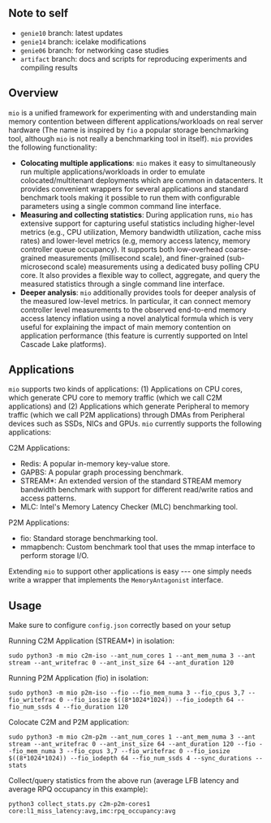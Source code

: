 ## Note to self
- `genie10` branch: latest updates
- `genie14` branch: icelake modifications
- `genie06` branch: for networking case studies
- `artifact` branch: docs and scripts for reproducing experiments and compiling results

## Overview
`mio` is a unified framework for experimenting with and understanding main memory contention between different applications/workloads on real server hardware (The name is inspired by `fio` a popular storage benchmarking tool, although `mio` is not really a benchmarking tool in itself). `mio` provides the following functionality:

* **Colocating multiple applications**: `mio` makes it easy to simultaneously run multiple applications/workloads in order to emulate colocated/multitenant deployments which are common in datacenters. It provides convenient wrappers for several applications and standard benchmark tools making it possible to run them with configurable parameters using a single common command line interface.
* **Measuring and collecting statistics**: During application runs, `mio` has extensive support for capturing useful statistics including higher-level metrics (e.g., CPU utilization, Memory bandwidth utilization, cache miss rates) and lower-level metrics (e.g, memory access latency, memory controller queue occupancy). It supports both low-overhead coarse-grained measurements (millisecond scale), and finer-grained (sub-microsecond scale) measurements using a dedicated busy polling CPU core. It also provides a flexible way to collect, aggregate, and query the measured statistics through a single command line interface.
* **Deeper analysis**: `mio` additionally provides tools for deeper analysis of the measured low-level metrics. In particular, it can connect memory controller level measurements to the observed end-to-end memory access latency inflation using a novel analytical formula which is very useful for explaining the impact of main memory contention on application performance (this feature is currently supported on Intel Cascade Lake platforms).

## Applications
`mio` supports two kinds of applications: (1) Applications on CPU cores, which generate CPU core to memory traffic (which we call C2M applications) and (2) Applications which generate Peripheral to memory traffic (which we call P2M applications) through DMAs from Peripheral devices such as SSDs, NICs and GPUs. `mio` currently supports the following applications:

C2M Applications:
* Redis: A popular in-memory key-value store.
* GAPBS: A popular graph processing benchmark.
* STREAM*: An extended version of the standard STREAM memory bandwidth benchmark with support for different read/write ratios and access patterns.
* MLC: Intel's Memory Latency Checker (MLC) benchmarking tool.

P2M Applications:
* fio: Standard storage benchmarking tool.
* mmapbench: Custom benchmark tool that uses the mmap interface to perform storage I/O.

Extending `mio` to support other applications is easy --- one simply needs write a wrapper that implements the `MemoryAntagonist` interface.

## Usage

Make sure to configure `config.json` correctly based on your setup

Running C2M Application (STREAM*) in isolation:
```
sudo python3 -m mio c2m-iso --ant_num_cores 1 --ant_mem_numa 3 --ant stream --ant_writefrac 0 --ant_inst_size 64 --ant_duration 120
```

Running P2M Application (fio) in isolation:
```
sudo python3 -m mio p2m-iso --fio --fio_mem_numa 3 --fio_cpus 3,7 --fio_writefrac 0 --fio_iosize $((8*1024*1024)) --fio_iodepth 64 --fio_num_ssds 4 --fio_duration 120
```

Colocate C2M and P2M application:
```
sudo python3 -m mio c2m-p2m --ant_num_cores 1 --ant_mem_numa 3 --ant stream --ant_writefrac 0 --ant_inst_size 64 --ant_duration 120 --fio --fio_mem_numa 3 --fio_cpus 3,7 --fio_writefrac 0 --fio_iosize $((8*1024*1024)) --fio_iodepth 64 --fio_num_ssds 4 --sync_durations --stats
```

Collect/query statistics from the above run (average LFB latency and average RPQ occupancy in this example):
```
python3 collect_stats.py c2m-p2m-cores1 core:l1_miss_latency:avg,imc:rpq_occupancy:avg
```
